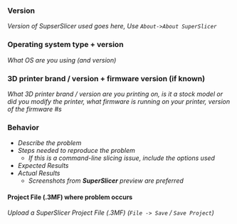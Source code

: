 ### Version
_Version of SupserSlicer used goes here, Use `About->About SuperSlicer`_

### Operating system type + version
_What OS are you using (and version)_

### 3D printer brand / version + firmware version (if known)
_What 3D printer brand / version are you printing on, is it a stock model or did you modify the printer, what firmware is running on your printer, version of the firmware #s_

### Behavior
* _Describe the problem_
* _Steps needed to reproduce the problem_
  * _If this is a command-line slicing issue, include the options used_
* _Expected Results_
* _Actual Results_
  * _Screenshots from __*SuperSlicer*__ preview are preferred_

#### Project File (.3MF) where problem occurs
_Upload a SuperSlicer Project File (.3MF) (`File -> Save` / `Save Project`)_
